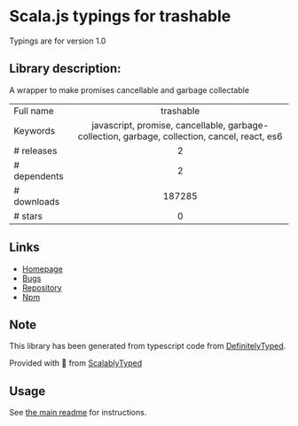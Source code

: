 
# Scala.js typings for trashable

Typings are for version 1.0

## Library description:
A wrapper to make promises cancellable and garbage collectable

|                    |                 |
| ------------------ | :-------------: |
| Full name          | trashable |
| Keywords           | javascript, promise, cancellable, garbage-collection, garbage, collection, cancel, react, es6 |
| # releases         | 2 |
| # dependents       | 2 |
| # downloads        | 187285 |
| # stars            | 0 |

## Links
- [Homepage](https://github.com/hjylewis/trashable#readme)
- [Bugs](https://github.com/hjylewis/trashable/issues)
- [Repository](https://github.com/hjylewis/trashable)
- [Npm](https://www.npmjs.com/package/trashable)
    


## Note
This library has been generated from typescript code from [DefinitelyTyped](https://definitelytyped.org).

Provided with :purple_heart: from [ScalablyTyped](https://github.com/oyvindberg/ScalablyTyped)

## Usage
See [the main readme](../../readme.md) for instructions.


